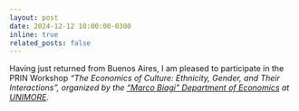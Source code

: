 ```yaml
---
layout: post
date: 2024-12-12 10:00:00-0300
inline: true
related_posts: false
---
```


Having just returned from Buenos Aires, I am pleased to participate in the PRIN Workshop <i>“The Economics of Culture: Ethnicity, Gender, and Their Interactions”<i>, organized by the <i>[“Marco Biagi” Department of Economics](https://www.economia.unimore.it/en)</i> at <i>[UNIMORE](https://www.unimore.it/en)</i>.
